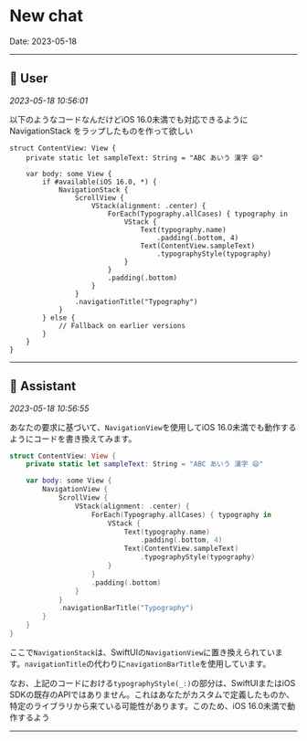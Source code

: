 # New chat

Date: 2023-05-18

---

## 👤 User
*2023-05-18 10:56:01*

以下のようなコードなんだけどiOS 16.0未満でも対応できるように NavigationStack をラップしたものを作って欲しい

```
struct ContentView: View {
    private static let sampleText: String = "ABC あいう 漢字 😄"

    var body: some View {
        if #available(iOS 16.0, *) {
            NavigationStack {
                ScrollView {
                    VStack(alignment: .center) {
                        ForEach(Typography.allCases) { typography in
                            VStack {
                                Text(typography.name)
                                    .padding(.bottom, 4)
                                Text(ContentView.sampleText)
                                    .typographyStyle(typography)
                            }
                        }
                        .padding(.bottom)
                    }
                }
                .navigationTitle("Typography")
            }
        } else {
            // Fallback on earlier versions
        }
    }
}
```

---

## 🤖 Assistant
*2023-05-18 10:56:55*

あなたの要求に基づいて、`NavigationView`を使用してiOS 16.0未満でも動作するようにコードを書き換えてみます。

```swift
struct ContentView: View {
    private static let sampleText: String = "ABC あいう 漢字 😄"

    var body: some View {
        NavigationView {
            ScrollView {
                VStack(alignment: .center) {
                    ForEach(Typography.allCases) { typography in
                        VStack {
                            Text(typography.name)
                                .padding(.bottom, 4)
                            Text(ContentView.sampleText)
                                .typographyStyle(typography)
                        }
                    }
                    .padding(.bottom)
                }
            }
            .navigationBarTitle("Typography")
        }
    }
}
```

ここで`NavigationStack`は、SwiftUIの`NavigationView`に置き換えられています。`navigationTitle`の代わりに`navigationBarTitle`を使用しています。

なお、上記のコードにおける`typographyStyle(_:)`の部分は、SwiftUIまたはiOS SDKの既存のAPIではありません。これはあなたがカスタムで定義したものか、特定のライブラリから来ている可能性があります。このため、iOS 16.0未満で動作するよう

---
